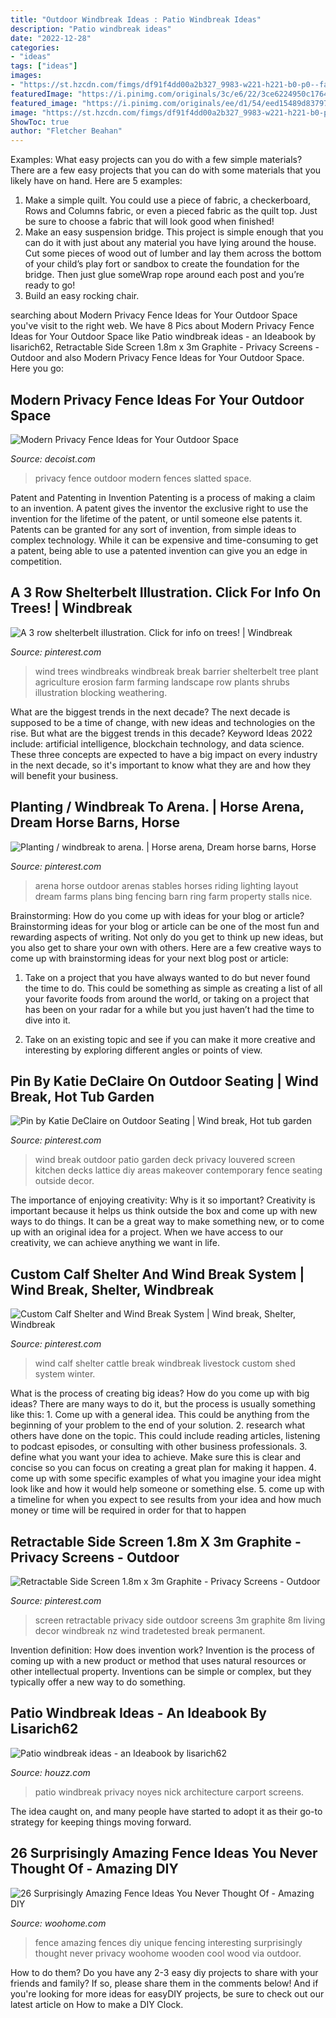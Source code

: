 ```yaml
---
title: "Outdoor Windbreak Ideas : Patio Windbreak Ideas"
description: "Patio windbreak ideas"
date: "2022-12-28"
categories:
- "ideas"
tags: ["ideas"]
images:
- "https://st.hzcdn.com/fimgs/df91f4dd00a2b327_9983-w221-h221-b0-p0--farmhouse.jpg"
featuredImage: "https://i.pinimg.com/originals/3c/e6/22/3ce6224950c1764fa596973ebb590b94.jpg"
featured_image: "https://i.pinimg.com/originals/ee/d1/54/eed15489d837970d0695c7b0c16751ed.png"
image: "https://st.hzcdn.com/fimgs/df91f4dd00a2b327_9983-w221-h221-b0-p0--farmhouse.jpg"
ShowToc: true
author: "Fletcher Beahan"
---
```



Examples: What easy projects can you do with a few simple materials?
There are a few easy projects that you can do with some materials that you likely have on hand. Here are 5 examples:
1. Make a simple quilt. You could use a piece of fabric, a checkerboard, Rows and Columns fabric, or even a pieced fabric as the quilt top. Just be sure to choose a fabric that will look good when finished! 
2. Make an easy suspension bridge. This project is simple enough that you can do it with just about any material you have lying around the house. Cut some pieces of wood out of lumber and lay them across the bottom of your child’s play fort or sandbox to create the foundation for the bridge. Then just glue someWrap rope around each post and you’re ready to go! 
3. Build an easy rocking chair.

	

		
searching about Modern Privacy Fence Ideas for Your Outdoor Space you've visit to the right web. We have 8 Pics about Modern Privacy Fence Ideas for Your Outdoor Space like Patio windbreak ideas - an Ideabook by lisarich62, Retractable Side Screen 1.8m x 3m Graphite - Privacy Screens - Outdoor and also Modern Privacy Fence Ideas for Your Outdoor Space. Here you go:
		
    
## Modern Privacy Fence Ideas For Your Outdoor Space

<img loading=lazy src="https://cdn.decoist.com/wp-content/uploads/2015/07/Slatted-outdoor-privacy-fence.jpg" onerror="this.onerror=null;this.src='https://tse4.mm.bing.net/th?id=OIP.Prw-UDs10YhWnOlVoY3RHAHaG6&amp;pid=15.1';" alt="Modern Privacy Fence Ideas for Your Outdoor Space">

_Source: decoist.com_

>privacy fence outdoor modern fences slatted space. 

	

Patent and Patenting in Invention
Patenting is a process of making a claim to an invention. A patent gives the inventor the exclusive right to use the invention for the lifetime of the patent, or until someone else patents it. Patents can be granted for any sort of invention, from simple ideas to complex technology. While it can be expensive and time-consuming to get a patent, being able to use a patented invention can give you an edge in competition.

    
## A 3 Row Shelterbelt Illustration. Click For Info On Trees! | Windbreak

<img loading=lazy src="https://i.pinimg.com/originals/ee/d1/54/eed15489d837970d0695c7b0c16751ed.png" onerror="this.onerror=null;this.src='https://tse3.mm.bing.net/th?id=OIP.-lTptwIAn-IY7yl9UNsolgHaD4&amp;pid=15.1';" alt="A 3 row shelterbelt illustration. Click for info on trees! | Windbreak">

_Source: pinterest.com_

>wind trees windbreaks windbreak break barrier shelterbelt tree plant agriculture erosion farm farming landscape row plants shrubs illustration blocking weathering. 

	

What are the biggest trends in the next decade?
The next decade is supposed to be a time of change, with new ideas and technologies on the rise. But what are the biggest trends in this decade? Keyword Ideas 2022 include: artificial intelligence, blockchain technology, and data science. These three concepts are expected to have a big impact on every industry in the next decade, so it's important to know what they are and how they will benefit your business.

    
## Planting / Windbreak To Arena. | Horse Arena, Dream Horse Barns, Horse

<img loading=lazy src="https://i.pinimg.com/originals/88/04/d5/8804d5f7192732663b1ee0946ba19722.jpg" onerror="this.onerror=null;this.src='https://tse3.mm.bing.net/th?id=OIP.ss9KTc4vFwUlr7Bn224pSgHaFi&amp;pid=15.1';" alt="Planting / windbreak to arena. | Horse arena, Dream horse barns, Horse">

_Source: pinterest.com_

>arena horse outdoor arenas stables horses riding lighting layout dream farms plans bing fencing barn ring farm property stalls nice. 

	

Brainstorming: How do you come up with ideas for your blog or article?
Brainstorming ideas for your blog or article can be one of the most fun and rewarding aspects of writing. Not only do you get to think up new ideas, but you also get to share your own with others. Here are a few creative ways to come up with brainstorming ideas for your next blog post or article:
1. Take on a project that you have always wanted to do but never found the time to do. This could be something as simple as creating a list of all your favorite foods from around the world, or taking on a project that has been on your radar for a while but you just haven’t had the time to dive into it.

2. Take on an existing topic and see if you can make it more creative and interesting by exploring different angles or points of view.

    
## Pin By Katie DeClaire On Outdoor Seating | Wind Break, Hot Tub Garden

<img loading=lazy src="https://i.pinimg.com/736x/d1/f8/a4/d1f8a4662e2bcc143df092990c15490d--outdoor-play-outdoor-decor.jpg" onerror="this.onerror=null;this.src='https://tse3.mm.bing.net/th?id=OIP.ULCtlFWh58GHrzFV83KTOwHaFj&amp;pid=15.1';" alt="Pin by Katie DeClaire on Outdoor Seating | Wind break, Hot tub garden">

_Source: pinterest.com_

>wind break outdoor patio garden deck privacy louvered screen kitchen decks lattice diy areas makeover contemporary fence seating outside decor. 

	

The importance of enjoying creativity: Why is it so important?
Creativity is important because it helps us think outside the box and come up with new ways to do things. It can be a great way to make something new, or to come up with an original idea for a project. When we have access to our creativity, we can achieve anything we want in life.

    
## Custom Calf Shelter And Wind Break System | Wind Break, Shelter, Windbreak

<img loading=lazy src="https://i.pinimg.com/originals/e2/79/e2/e279e29f1fd97ec1565930127404d331.jpg" onerror="this.onerror=null;this.src='https://tse2.mm.bing.net/th?id=OIP.IpbGhsfR0VqR4wa61yHyZwHaCv&amp;pid=15.1';" alt="Custom Calf Shelter and Wind Break System | Wind break, Shelter, Windbreak">

_Source: pinterest.com_

>wind calf shelter cattle break windbreak livestock custom shed system winter. 

	

What is the process of creating big ideas?
How do you come up with big ideas? There are many ways to do it, but the process is usually something like this: 1. Come up with a general idea. This could be anything from the beginning of your problem to the end of your solution. 2. research what others have done on the topic. This could include reading articles, listening to podcast episodes, or consulting with other business professionals. 3. define what you want your idea to achieve. Make sure this is clear and concise so you can focus on creating a great plan for making it happen. 4. come up with some specific examples of what you imagine your idea might look like and how it would help someone or something else. 5. come up with a timeline for when you expect to see results from your idea and how much money or time will be required in order for that to happen 
    
## Retractable Side Screen 1.8m X 3m Graphite - Privacy Screens - Outdoor

<img loading=lazy src="https://i.pinimg.com/originals/3c/e6/22/3ce6224950c1764fa596973ebb590b94.jpg" onerror="this.onerror=null;this.src='https://tse4.mm.bing.net/th?id=OIP.wqcUrj9EZtS5ktllV-B_BgHaFj&amp;pid=15.1';" alt="Retractable Side Screen 1.8m x 3m Graphite - Privacy Screens - Outdoor">

_Source: pinterest.com_

>screen retractable privacy side outdoor screens 3m graphite 8m living decor windbreak nz wind tradetested break permanent. 

	

Invention definition: How does invention work?
Invention is the process of coming up with a new product or method that uses natural resources or other intellectual property. Inventions can be simple or complex, but they typically offer a new way to do something.

    
## Patio Windbreak Ideas - An Ideabook By Lisarich62

<img loading=lazy src="https://st.hzcdn.com/fimgs/df91f4dd00a2b327_9983-w221-h221-b0-p0--farmhouse.jpg" onerror="this.onerror=null;this.src='https://tse2.mm.bing.net/th?id=OIP.JnTVnyZg8DB__uqdIkC9vQAAAA&amp;pid=15.1';" alt="Patio windbreak ideas - an Ideabook by lisarich62">

_Source: houzz.com_

>patio windbreak privacy noyes nick architecture carport screens. 

	

The idea caught on, and many people have started to adopt it as their go-to strategy for keeping things moving forward.

    
## 26 Surprisingly Amazing Fence Ideas You Never Thought Of - Amazing DIY

<img loading=lazy src="http://www.woohome.com/wp-content/uploads/2015/05/amazing-fence-ideas-woohome-15.jpg" onerror="this.onerror=null;this.src='https://tse3.mm.bing.net/th?id=OIP.Q8Y8hnXAeZcGmtubeLCVPAHaFi&amp;pid=15.1';" alt="26 Surprisingly Amazing Fence Ideas You Never Thought Of - Amazing DIY">

_Source: woohome.com_

>fence amazing fences diy unique fencing interesting surprisingly thought never privacy woohome wooden cool wood via outdoor. 

	

How to do them?
Do you have any 2-3 easy diy projects to share with your friends and family? If so, please share them in the comments below! And if you're looking for more ideas for easyDIY projects, be sure to check out our latest article on How to make a DIY Clock.

